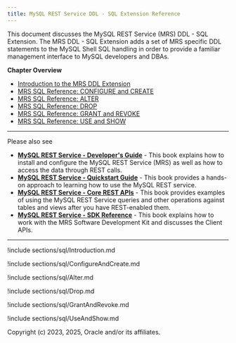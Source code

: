```yaml
---
title: MySQL REST Service DDL - SQL Extension Reference
---
```


This document discusses the MySQL REST Service (MRS) DDL - SQL Extension. The MRS DDL - SQL Extension adds a set of MRS specific DDL statements to the MySQL Shell SQL handling in order to provide a familiar management interface to MySQL developers and DBAs.

__Chapter Overview__

- [Introduction to the MRS DDL Extension](#introduction)
- [MRS SQL Reference: CONFIGURE and CREATE](#configure-and-create)
- [MRS SQL Reference: ALTER](#alter)
- [MRS SQL Reference: DROP](#drop)
- [MRS SQL Reference: GRANT and REVOKE](#grant-and-revoke)
- [MRS SQL Reference: USE and SHOW](#use-and-show)

---

Please also see

- __[MySQL REST Service - Developer's Guide](index.html)__ - This book explains how to install and configure the MySQL REST Service (MRS) as well as how to access the data through REST calls.
- __[MySQL REST Service - Quickstart Guide](quickstart.html)__ - This book provides a hands-on approach to learning how to use the MySQL REST service.
- __[MySQL REST Service - Core REST APIs](restApi.html)__ - This book provides examples of using the MySQL REST Service queries and other operations against tables and views after you have REST-enabled them.
- __[MySQL REST Service - SDK Reference](sdk.html)__ - This book explains how to work with the MRS Software Development Kit and discusses the Client APIs.

---

!include sections/sql/Introduction.md

!include sections/sql/ConfigureAndCreate.md

!include sections/sql/Alter.md

!include sections/sql/Drop.md

!include sections/sql/GrantAndRevoke.md

!include sections/sql/UseAndShow.md

Copyright (c) 2023, 2025, Oracle and/or its affiliates.
